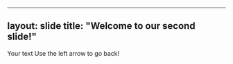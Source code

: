 <!DOCUMEHT html>
---
layout: slide
title: "Welcome to our second slide!"
---
Your text
Use the left arrow to go back!
